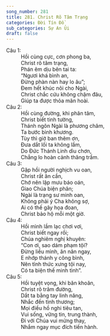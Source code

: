 ```yaml
---
song_number: 281
title: 281. Christ Rõ Tâm Trạng
categories: Đời Tín Đồ
sub_categories: Sự An Ủi
draft: false
---
```

<dl><dt>Câu 1:</dt><dd data-verse="1">Hồi cùng cực, cơn phong ba, <br/>Christ rõ tâm trạng, <br/>Phán êm dịu bên tai ta: <br/>“Ngươi khá bình an, <br/>Đừng phàn nàn hay lo âu”; <br/>Đem hết khúc nôi cho Ngài, <br/>Christ chắc cứu không chậm đâu, <br/>Giúp ta được thỏa mãn hoài. </dd><dt>Câu 2:</dt><dd data-verse="2">Hồi cùng đường, khi phân tâm, <br/>Christ biết tinh tường, <br/>Thánh ngôn Ngài là phương châm, <br/>Ta bước bình khương. <br/>Tùy thì giờ ban thêm ơn, <br/>Đưa dắt lối ta không lầm, <br/>Do Đức Thánh Linh dìu chơn, <br/>Chẳng lo hoàn cảnh thăng trầm. </dd><dt>Câu 3:</dt><dd data-verse="3">Gặp hồi người nghịch vu oan, <br/>Christ rất ân cần, <br/>Chớ nên lập mưu báo oán, <br/>Giao Chúa biện phân; <br/>Ngài là trạng sư minh oan, <br/>Không phải ý Cha không sợ, <br/>Ai có thế gây họa đoan, <br/>Christ bảo hộ mỗi một giờ. </dd><dt>Câu 4:</dt><dd data-verse="4">Hồi mình lầm lạc chơi vơi, <br/>Christ biết ngay rồi; <br/>Chúa nghiêm nghị khuyên: <br/>“Con ơi, sao dám phạm tội? <br/>Đừng liều mình, ăn năn ngay, <br/>E nhớp thánh y công bình, <br/>Nên tỉnh thức xưng tội nay, <br/>Có ta biện thế minh tình”. </dd><dt>Câu 5:</dt><dd data-verse="5">Hồi tuyệt vọng, khi băn khoăn, <br/>Christ rõ trăm đường, <br/>Dắt ta bằng tay linh năng, <br/>Nhắc đến tình thương; <br/>Mọi điều hồ nghi tiêu tan, <br/>Vui sống, vững tin, trung thành, <br/>Đi với Chúa vui mừng thay, <br/>Nhắm ngay mục đích tiến hành. </dd></dl>